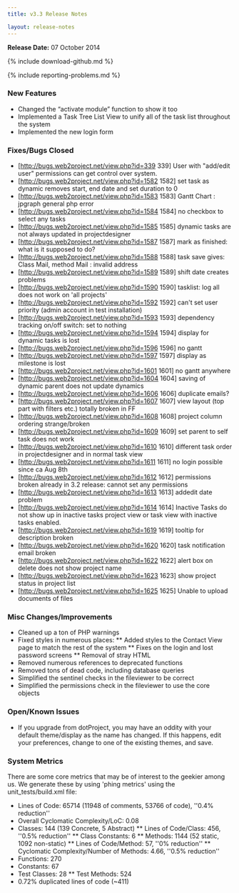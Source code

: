 ```yaml
---
title: v3.3 Release Notes

layout: release-notes
---
```


**Release Date:** 07 October 2014

{% include download-github.md %}

{% include reporting-problems.md %}

### New Features

* Changed the “activate module” function to show it too
* Implemented a Task Tree List View to unify all of the task list throughout the system
* Implemented the new login form

### Fixes/Bugs Closed

* [http://bugs.web2project.net/view.php?id=339 339]	User with "add/edit user" permissions can get control over system.
* [http://bugs.web2project.net/view.php?id=1582 1582]	set task as dynamic removes start, end date and set duration to 0
* [http://bugs.web2project.net/view.php?id=1583 1583]	Gantt Chart : jpgraph general php error
* [http://bugs.web2project.net/view.php?id=1584 1584]	no checkbox to select any tasks
* [http://bugs.web2project.net/view.php?id=1585 1585]	dynamic tasks are not always updated in projectdesigner
* [http://bugs.web2project.net/view.php?id=1587 1587]	mark as finished: what is it supposed to do?
* [http://bugs.web2project.net/view.php?id=1588 1588]	task save gives: Class Mail, method Mail : invalid address
* [http://bugs.web2project.net/view.php?id=1589 1589]	shift date creates problems
* [http://bugs.web2project.net/view.php?id=1590 1590]	tasklist: log all does not work on 'all projects'
* [http://bugs.web2project.net/view.php?id=1592 1592]	can't set user priority (admin account in test installation)
* [http://bugs.web2project.net/view.php?id=1593 1593]	dependency tracking on/off switch: set to nothing
* [http://bugs.web2project.net/view.php?id=1594 1594]	display for dynamic tasks is lost
* [http://bugs.web2project.net/view.php?id=1596 1596]	no gantt
* [http://bugs.web2project.net/view.php?id=1597 1597]	display as milestone is lost
* [http://bugs.web2project.net/view.php?id=1601 1601]	no gantt anywhere
* [http://bugs.web2project.net/view.php?id=1604 1604]	saving of dynamic parent does not update dynamics
* [http://bugs.web2project.net/view.php?id=1606 1606]	duplicate emails?
* [http://bugs.web2project.net/view.php?id=1607 1607]	view layout (top part with filters etc.) totally broken in FF
* [http://bugs.web2project.net/view.php?id=1608 1608]	project column ordering strange/broken
* [http://bugs.web2project.net/view.php?id=1609 1609]	set parent to self task does not work
* [http://bugs.web2project.net/view.php?id=1610 1610]	different task order in projectdesigner and in normal task view
* [http://bugs.web2project.net/view.php?id=1611 1611]	no login possible since ca Aug 8th
* [http://bugs.web2project.net/view.php?id=1612 1612]	permissions broken already in 3.2 release: cannot set any permissions
* [http://bugs.web2project.net/view.php?id=1613 1613]	addedit date problem
* [http://bugs.web2project.net/view.php?id=1614 1614]	Inactive Tasks do not show up in inactive tasks project view or task view with inactive tasks enabled.
* [http://bugs.web2project.net/view.php?id=1619 1619]	tooltip for description broken
* [http://bugs.web2project.net/view.php?id=1620 1620]	task notification email broken
* [http://bugs.web2project.net/view.php?id=1622 1622]	alert box on delete does not show project name
* [http://bugs.web2project.net/view.php?id=1623 1623]	show project status in project list
* [http://bugs.web2project.net/view.php?id=1625 1625]	Unable to upload documents of files

### Misc Changes/Improvements

* Cleaned up a ton of PHP warnings
* Fixed styles in numerous places:
** Added styles to the Contact View page to match the rest of the system
** Fixes on the login and lost password screens
** Removal of stray HTML
* Removed numerous references to deprecated functions
* Removed tons of dead code, including database queries
* Simplified the sentinel checks in the fileviewer to be correct
* Simplified the permissions check in the fileviewer to use the core objects

### Open/Known Issues

*  If you upgrade from dotProject, you may have an oddity with your default theme/display as the name has changed.  If this happens, edit your preferences, change to one of the existing themes, and save.

### System Metrics

There are some core metrics that may be of interest to the geekier among us. We generate these by using 'phing metrics' using the unit_tests/build.xml file:

*  Lines of Code: 65714 (11948 of comments, 53766 of code), ''0.4% reduction''
*  Overall Cyclomatic Complexity/LoC: 0.08
*  Classes: 144 (139 Concrete, 5 Abstract)
**  Lines of Code/Class: 456, ''0.5% reduction''
**  Class Constants: 6
**  Methods: 1144 (52 static, 1092 non-static)
**  Lines of Code/Method: 57, ''0% reduction''
**  Cyclomatic Complexity/Number of Methods: 4.66, ''0.5% reduction''
*  Functions: 270
*  Constants: 67
* Test Classes: 28
**  Test Methods: 524
*  0.72% duplicated lines of code (~411)